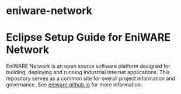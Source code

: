 # eniware-network
<h1>Eclipse Setup Guide for EniWARE Network</h1>

EniWARE Network is an open source software platform designed for building, deploying and running Industrial Internet applications. This repository serves as a common site for overall project information and governance. See <a href="https://github.com/eniware-org/eniware-network" rel="nofollow">eniware.github.io</a> for more information.

